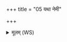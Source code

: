 +++
title = "05 यथा नेमी"

+++
<details><summary>मूलम् (WS)</summary>

यथा नेमी रथचक्रं समन्तं परिषस्वजे ।  
एवा परि ष्वजस्व मा यथासन् मयि ते मनः ॥ ५ ॥
</details>